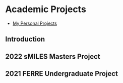 # Academic Projects

- [My Personal Projects](https://github.com/ohughes1207/Personal_Projects)

## Introduction


## 2022 sMILES Masters Project


## 2021 FERRE Undergraduate Project
